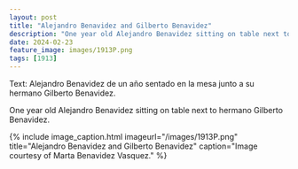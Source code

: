 ```yaml
---
layout: post
title: "Alejandro Benavidez and Gilberto Benavidez"
description: "One year old Alejandro Benavidez sitting on table next to hermano Gilberto Benavidez."
date: 2024-02-23
feature_image: images/1913P.png
tags: [1913]
---
```


Text: 
Alejandro Benavidez de un año sentado en la mesa junto a su hermano Gilberto Benavidez.

One year old Alejandro Benavidez sitting on table next to hermano Gilberto Benavidez.
<!--more-->
{% include image_caption.html imageurl="/images/1913P.png" title="Alejandro Benavidez and Gilberto Benavidez" caption="Image courtesy of Marta Benavidez Vasquez." %}
